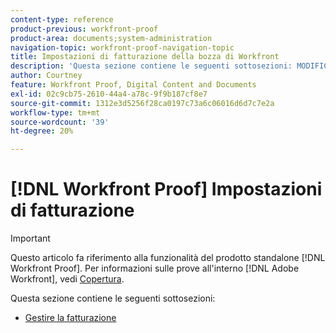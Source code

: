 ```yaml
---
content-type: reference
product-previous: workfront-proof
product-area: documents;system-administration
navigation-topic: workfront-proof-navigation-topic
title: Impostazioni di fatturazione della bozza di Workfront
description: 'Questa sezione contiene le seguenti sottosezioni: MODIFICAMI.'
author: Courtney
feature: Workfront Proof, Digital Content and Documents
exl-id: 02c9cb75-2610-44a4-a78c-9f9b187cf8e7
source-git-commit: 1312e3d5256f28ca0197c73a6c06016d6d7c7e2a
workflow-type: tm+mt
source-wordcount: '39'
ht-degree: 20%

---
```


# [!DNL Workfront Proof] Impostazioni di fatturazione

>[!IMPORTANT]
>
>Questo articolo fa riferimento alla funzionalità del prodotto standalone [!DNL Workfront Proof]. Per informazioni sulle prove all&#39;interno [!DNL Adobe Workfront], vedi [Copertura](../../review-and-approve-work/proofing/proofing.md).

Questa sezione contiene le seguenti sottosezioni:

* [Gestire la fatturazione](../../workfront-proof/wp-billingsettings/manage-your-billing/manage-your-billing.md)
